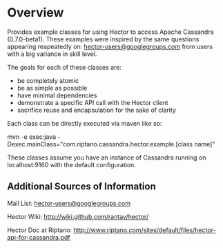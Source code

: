 Overview
============
Provides example classes for using Hector to access Apache Cassandra (0.7.0-beta1).
These examples were inspired by the same questions appearing reapeatedly on: 
hector-users@googlegroups.com from users with a big variance in skill level. 

The goals for each of these classes are: 

* be completely atomic
* be as simple as possible 
* have minimal dependencies 
* demonstrate a specific API call with the Hector client 
* sacrifice reuse and encapsulation for the sake of clarity


Each class can be directly executed via maven like so: 

mvn -e exec:java -Dexec.mainClass="com.riptano.cassandra.hector.example.[class name]"

These classes assume you have an instance of Cassandra running on localhost:9160 with the default configuration. 

Additional Sources of Information
----------------------------------
Mail List: hector-users@googlegroups.com

Hector Wiki: http://wiki.github.com/rantav/hector/

Hector Doc at Riptano: http://www.riptano.com/sites/default/files/hector-api-for-cassandra.pdf


